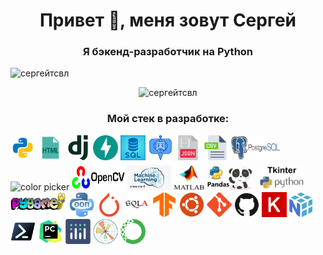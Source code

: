 <h1 align="center">Привет 👋, меня зовут Сергей</h1>
<h3 align="center">Я бэкенд-разработчик на Python</h3>
<div>
  <p align="left"> <img src="https://komarev.com/ghpvc/?username=sergeytsvl&label=Profile%20views&color=0e75b6&style=flat" alt="сергейтсвл" /> </p>
  <p align="center"> <img src="https://github-readme-streak-stats.herokuapp.com/?user=SergeyTsVL" alt="сергейтсвл" /> </p>
</div>
<h3 align="center">Мой стек в разработке:</h3>
<div>
  <img width="40" height="40" src="icons8-pyton.gif     " alt="color picker" title="Язык программирования pyton 3"/>
  <img width="40" height="40" src="icons8-html.gif" alt="color picker" title="В разработке представлений применяю html"/>
  <img width="40" height="40" src="Django.png" alt="color picker" title="В веб разработке применяю Django"/>
  <img width="40" height="40" src="FastAPI.png" alt="color picker" title="В веб разработке применяю FastAPI"/>
  <img width="40" height="40" src="sql.jpg" alt="color picker" title="В разработке применяю sql"/>
  <img width="40" height="40" src="telegram.gif" alt="color picker" title="Разработал telegram bot"/>
  <img width="40" height="40" src="json.png" alt="color picker" title="В разработке применяю json"/>
  <img width="40" height="40" src="csv.png" alt="color picker" title="В разработке применяю csv"/>
  <img width="80" height="40" src="postgres.png" alt="color picker" title="В разработке применяю postgresql"/>
  <img width="55" height="40" src="docker.gif" alt="color picker" title="Изучаю и применяю docker"/>
  <img width="85" height="40" src="opencv.jpeg" alt="color picker" title="В разработке применяю opencv"/>
  <img width="70" height="40" src="ML.jpg" alt="color picker" title="Изучаю машинное обучение"/>
  <img width="50" height="45" src="MTL.gif" alt="color picker" title="В разработке применяю matlab"/>
  <img width="80" height="40" src="pandas.gif" alt="color picker" title="В разработке применяю pandas"/>
  <img width="70" height="40" src="tkiner.png" alt="color picker" title="В разработке применяю tkiner"/>
  <img width="90" height="40" src="Pygame.png" alt="color picker" title="В разработке применяю Pygame"/>
  <img width="40" height="40" src="unnamed.png" alt="color picker" title="В разработке применяю объектно-ориентиованное программирование"/>
  <img width="40" height="40" src="PyTorch.png" alt="color picker" title="В разработке применяю PyTorch"/>
  <img width="40" height="40" src="SQLAlchemy.png" alt="color picker" title="В разработке применяю SQLAlchemy"/>
  <img width="40" height="40" src="TensorFlow.png" alt="color picker" title="Изучаю и учусь применять на практике TensorFlow"/>
  <img width="40" height="40" src="Ubuntu.png" alt="color picker" title="В разработке применяю Ubuntu"/>
  <img width="40" height="40" src="Git.png" alt="color picker" title="В разработке применяю Git"/>
  <img width="40" height="40" src="GitHub.png" alt="color picker" title="В разработке применяю GitHub"/>
  <img width="40" height="40" src="Keras.png" alt="color picker" title="Изучаю Keras"/>
  <img width="40" height="40" src="NumPy.png" alt="color picker" title="В разработке применяю NumPy"/>
  <img width="40" height="40" src="Powershell.png" alt="color picker" title="В разработке применяю Powershell"/>
  <img width="40" height="40" src="PyCharm.png" alt="color picker" title="В разработке применяю PyCharm"/>
  <img width="40" height="40" src="Ploty.png" alt="color picker" title="В разработке применяю Ploty"/>
  <img width="40" height="40" src="Matplotlib.png" alt="color picker" title="В разработке применяю Matplotlib"/>
  <img width="40" height="40" src="Anaconda.png" alt="color picker" title="В разработке применяю Anaconda"/>

</div>





